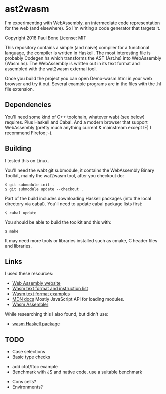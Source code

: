 
# ast2wasm

I'm experimenting with WebAssembly, an intermediate code representation for
the web (and elsewhere).  So I'm writing a code generator that targets it.

Copyright 2018 Paul Bone
License: MIT

This repository contains a simple (and naive) compiler for a functional
language, the compiler is written in Haskell.  The most interesting file is
probably Codegen.hs which transforms the AST (Ast.hs) into WebAssembly
(Wasm.hs).  The WebAssembly is written out in its text format and assembled
with the wat2wasm external tool.

Once you build the project you can open Demo-wasm.html in your web browser
and try it out.  Several example programs are in the files with the .hl
file extension.


## Dependencies

You'll need some kind of C++ toolchain, whatever wabt (see below) requires.
Plus Haskell and Cabal.  And a modern browser that support WebAssembly
(pretty much anything current & mainstream except IE) I recommend Firefox
;-).


## Building

I tested this on Linux.

You'll need the wabt git submodule, it contains the WebAssembly Binary
Toolkit, mainly the wat2wasm tool,  after you checkout do:

    $ git submodule init .
    $ git submodule update --checkout .

Part of the build includes downloading Haskell packages (into the local
directory via cabal).  You'll need to update cabal package lists first:

    $ cabal update

You should be able to build the toolkit and this with:

    $ make

It may need more tools or libraries installed such as cmake, C header files
and libraries.


## Links

I used these resources:

 * [Web Assembly website](http://webassembly.org)
 * [Wasm text format and instruction list](https://webassembly.github.io/spec/core/text/instructions.html)
 * [Wasm text format examples](https://github.com/WebAssembly/spec/tree/master/test/core)
 * [MDN docs](https://developer.mozilla.org/en-US/docs/WebAssembly) Mostly
  JavaScript API for loading modules.
 * [Wasm Assembler](https://github.com/webassembly/wabt)

While researching this I also found, but didn't use:

 * [wasm Haskell package](https://hackage.haskell.org/package/wasm)


## TODO

 + Case selections
 + Basic type checks
 * add ctof/ftoc example
 * Benchmark with JS and native code, use a suitable benchmark
 + Cons cells?
 + Environments?


